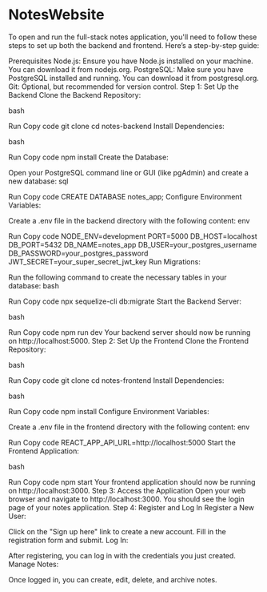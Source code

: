 # NotesWebsite
To open and run the full-stack notes application, you'll need to follow these steps to set up both the backend and frontend. Here’s a step-by-step guide:

Prerequisites Node.js: Ensure you have Node.js installed on your machine. You can download it from nodejs.org. PostgreSQL: Make sure you have PostgreSQL installed and running. You can download it from postgresql.org. Git: Optional, but recommended for version control. Step 1: Set Up the Backend Clone the Backend Repository:

bash

Run Copy code git clone cd notes-backend Install Dependencies:

bash

Run Copy code npm install Create the Database:

Open your PostgreSQL command line or GUI (like pgAdmin) and create a new database: sql

Run Copy code CREATE DATABASE notes_app; Configure Environment Variables:

Create a .env file in the backend directory with the following content: env

Run Copy code NODE_ENV=development PORT=5000 DB_HOST=localhost DB_PORT=5432 DB_NAME=notes_app DB_USER=your_postgres_username DB_PASSWORD=your_postgres_password JWT_SECRET=your_super_secret_jwt_key Run Migrations:

Run the following command to create the necessary tables in your database: bash

Run Copy code npx sequelize-cli db:migrate Start the Backend Server:

bash

Run Copy code npm run dev Your backend server should now be running on http://localhost:5000. Step 2: Set Up the Frontend Clone the Frontend Repository:

bash

Run Copy code git clone cd notes-frontend Install Dependencies:

bash

Run Copy code npm install Configure Environment Variables:

Create a .env file in the frontend directory with the following content: env

Run Copy code REACT_APP_API_URL=http://localhost:5000 Start the Frontend Application:

bash

Run Copy code npm start Your frontend application should now be running on http://localhost:3000. Step 3: Access the Application Open your web browser and navigate to http://localhost:3000. You should see the login page of your notes application. Step 4: Register and Log In Register a New User:

Click on the "Sign up here" link to create a new account. Fill in the registration form and submit. Log In:

After registering, you can log in with the credentials you just created. Manage Notes:

Once logged in, you can create, edit, delete, and archive notes.

